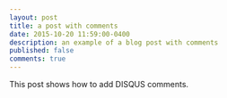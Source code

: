 ```yaml
---
layout: post
title: a post with comments
date: 2015-10-20 11:59:00-0400
description: an example of a blog post with comments
published: false
comments: true
---
```

This post shows how to add DISQUS comments.
